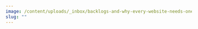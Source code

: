 ```yaml
---
image: /content/uploads/_inbox/backlogs-and-why-every-website-needs-one-title-card.png
slug: ""
---
```

